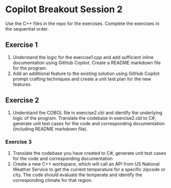 # Copilot Breakout Session 2

Use the C++ files in the repo for the exercises. Complete the exercises in the sequential order.

## Exercise 1
1. Understand the logic for the exercise1.cpp and add sufficient inline documentation using GitHub Copilot. Create a README markdown file for the program.
2. Add an additional feature to the existing solution using GitHub Copilot prompt crafting techniques and create a unit test plan for the new features. 

## Exercise 2
1. Understand the COBOL file in exercise2.cbl and identify the underlying logic of the program. Translate the codebase in exercise2.cbl to C#, generate unit test cases for the code and corresponding documentation (including README markdown file).

### Exercise 3

1. Translate the codebase you have created to C#, generate unit test cases for the code and corresponding documentation
2. Create a new C++ workspace, which will call an API from US National Weather Service to get the current temperature for a specific zipcode or city. The code should evaluate the temperate and identify the corresponding climate for that region.


